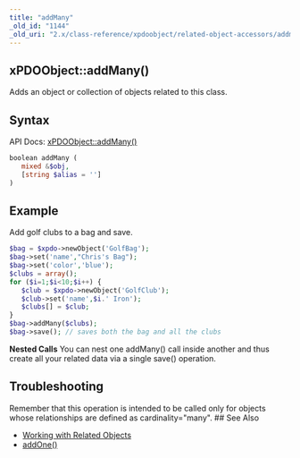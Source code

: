 ```yaml
---
title: "addMany"
_old_id: "1144"
_old_uri: "2.x/class-reference/xpdoobject/related-object-accessors/addmany"
---
```


## xPDOObject::addMany()

Adds an object or collection of objects related to this class.

## Syntax

API Docs: [xPDOObject::addMany()](http://api.modx.com/revolution/2.2/db_core_xpdo_om_xpdoobject.class.html#%5CxPDOObject::addMany())

``` php
boolean addMany (
   mixed &$obj,
   [string $alias = '']
)
```

## Example

Add golf clubs to a bag and save.

``` php
$bag = $xpdo->newObject('GolfBag');
$bag->set('name',"Chris's Bag");
$bag->set('color','blue');
$clubs = array();
for ($i=1;$i<10;$i++) {
   $club = $xpdo->newObject('GolfClub');
   $club->set('name',$i.' Iron');
   $clubs[] = $club;
}
$bag->addMany($clubs);
$bag->save(); // saves both the bag and all the clubs
```

**Nested Calls** You can nest one addMany() call inside another and thus create all your related data via a single save() operation.

## Troubleshooting

Remember that this operation is intended to be called only for objects whose relationships are defined as cardinality="many". ## See Also

- [Working with Related Objects](extending-modx/xpdo/retrieving-objects/related-objects "Working with Related Objects")
- [addOne()](extending-modx/xpdo/class-reference/xpdoobject/related-object-accessors/addone)
